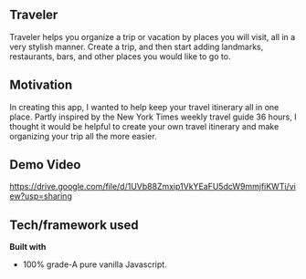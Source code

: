 ## Traveler

Traveler helps you organize a trip or vacation by places you will visit, all in a very stylish manner. Create a trip, and then start adding landmarks, restaurants, bars, and other places you would like to go to.

## Motivation

In creating this app, I wanted to help keep your travel itinerary all in one place. Partly inspired by the New York Times weekly travel guide 36 hours, I thought it would be helpful to create your own travel itinerary and make organizing your trip all the more easier.

## Demo Video
https://drive.google.com/file/d/1UVb88Zmxip1VkYEaFU5dcW9mmjfiKWTi/view?usp=sharing

## Tech/framework used

<b>Built with</b>
- 100% grade-A pure vanilla Javascript.
